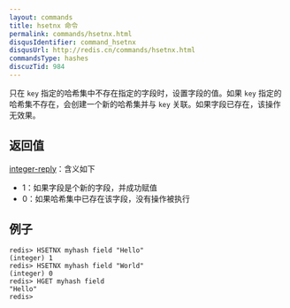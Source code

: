 ```yaml
---
layout: commands
title: hsetnx 命令
permalink: commands/hsetnx.html
disqusIdentifier: command_hsetnx
disqusUrl: http://redis.cn/commands/hsetnx.html
commandsType: hashes
discuzTid: 984
---
```


只在 `key` 指定的哈希集中不存在指定的字段时，设置字段的值。如果 `key` 指定的哈希集不存在，会创建一个新的哈希集并与 `key` 关联。如果字段已存在，该操作无效果。

## 返回值

[integer-reply](/topics/protocol.html#integer-reply)：含义如下

- 1：如果字段是个新的字段，并成功赋值
- 0：如果哈希集中已存在该字段，没有操作被执行

## 例子

	redis> HSETNX myhash field "Hello"
	(integer) 1
	redis> HSETNX myhash field "World"
	(integer) 0
	redis> HGET myhash field
	"Hello"
	redis> 